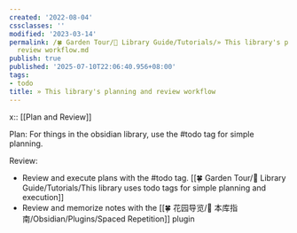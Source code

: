 ```yaml
---
created: '2022-08-04'
cssclasses: ''
modified: '2023-03-14'
permalink: /🍀 Garden Tour/🧰 Library Guide/Tutorials/» This library's planning and
  review workflow.md
publish: true
published: '2025-07-10T22:06:40.956+08:00'
tags:
- todo
title: » This library's planning and review workflow
---
```

x:: [[Plan and Review]]

Plan: For things in the obsidian library, use the #todo tag for simple planning.

Review:

- Review and execute plans with the #todo tag. [[🍀 Garden Tour/🧰 Library Guide/Tutorials/This library uses todo tags for simple planning and execution]]
- Review and memorize notes with the [[🍀 花园导览/🧰 本库指南/Obsidian/Plugins/Spaced Repetition]] plugin 